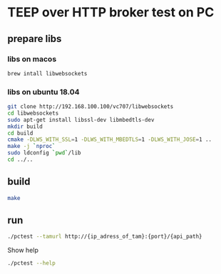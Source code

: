 # TEEP over HTTP broker test on PC

## prepare libs

### libs on macos

```bash
brew intall libwebsockets
```

### libs on ubuntu 18.04

```bash
git clone http://192.168.100.100/vc707/libwebsockets
cd libwebsockets
sudo apt-get install libssl-dev libmbedtls-dev
mkdir build
cd build
cmake -DLWS_WITH_SSL=1 -DLWS_WITH_MBEDTLS=1 -DLWS_WITH_JOSE=1 ..
make -j `nproc`
sudo ldconfig `pwd`/lib
cd ../..
```

## build

```bash
make
```

## run

```bash
./pctest --tamurl http://{ip_adress_of_tam}:{port}/{api_path}
```

Show help
```bash
./pctest --help
```
